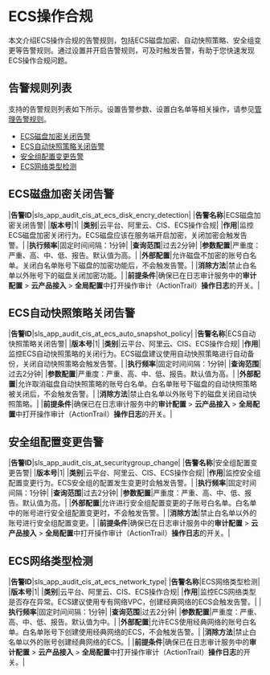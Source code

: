 # ECS操作合规

本文介绍ECS操作合规的告警规则，包括ECS磁盘加密、自动快照策略、安全组变更等告警规则。通过设置并开启告警规则，可及时触发告警，有助于您快速发现ECS操作合规问题。

## 告警规则列表

支持的告警规则列表如下所示。设置告警参数、设置白名单等相关操作，请参见[管理告警规则](/cn.zh-CN/应用中心（App）/日志审计服务/告警/管理告警规则.md)。

-   [ECS磁盘加密关闭告警](#section_y7t_61v_73x)
-   [ECS自动快照策略关闭告警](#section_hu1_6l7_jka)
-   [安全组配置变更告警](#section_j0n_rif_o0w)
-   [ECS网络类型检测](#section_7vd_x68_q87)

## ECS磁盘加密关闭告警

|**告警ID**|sls\_app\_audit\_cis\_at\_ecs\_disk\_encry\_detection|
|**告警名称**|ECS磁盘加密关闭告警|
|**版本号**|1|
|**类别**|云平台、阿里云、CIS、ECS操作合规|
|**作用**|监控ECS磁盘加密关闭行为。ECS磁盘应该在服务端开启加密，关闭加密会触发告警。|
|**执行频率**|固定时间间隔：1分钟|
|**查询范围**|过去2分钟|
|**参数配置**|严重度：严重、高、中、低、报告。默认值为高。|
|**外部配置**|允许磁盘不加密的账号白名单。关闭白名单账号下磁盘的加密功能后，不会触发告警。|
|**消除方法**|禁止白名单以外账号下的磁盘关闭加密功能。|
|**前提条件**|确保已在日志审计服务中的**审计配置** \> **云产品接入** \> **全局配置**中打开操作审计（ActionTrail）**操作日志**的开关。|

## ECS自动快照策略关闭告警

|**告警ID**|sls\_app\_audit\_cis\_at\_ecs\_auto\_snapshot\_policy|
|**告警名称**|ECS自动快照策略关闭告警|
|**版本号**|1|
|**类别**|云平台、阿里云、CIS、ECS操作合规|
|**作用**|监控ECS自动快照策略的关闭行为。ECS磁盘建议使用自动快照策略进行自动备份，关闭自动快照策略会触发告警。|
|**执行频率**|固定时间间隔：1分钟|
|**查询范围**|过去2分钟|
|**参数配置**|严重度：严重、高、中、低、报告。默认值为高。|
|**外部配置**|允许取消磁盘自动快照策略的账号白名单。白名单账号下磁盘的自动快照策略被关闭后，不会触发告警。|
|**消除方法**|禁止白名单以外账号下的磁盘关闭自动快照策略。|
|**前提条件**|确保已在日志审计服务中的**审计配置** \> **云产品接入** \> **全局配置**中打开操作审计（ActionTrail）**操作日志**的开关。|

## 安全组配置变更告警

|**告警ID**|sls\_app\_audit\_cis\_at\_securitygroup\_change|
|**告警名称**|安全组配置变更告警|
|**版本号**|1|
|**类别**|云平台、阿里云、CIS、ECS操作合规|
|**作用**|监控安全组配置变更行为。ECS安全组的配置发生变更时会触发告警。|
|**执行频率**|固定时间间隔：1分钟|
|**查询范围**|过去2分钟|
|**参数配置**|严重度：严重、高、中、低、报告。默认值为高。|
|**外部配置**|允许进行安全组配置变更的子账号白名单。白名单中的账号进行安全组配置变更时，不会触发告警。|
|**消除方法**|禁止白名单以外的账号进行安全组配置变更。|
|**前提条件**|确保已在日志审计服务中的**审计配置** \> **云产品接入** \> **全局配置**中打开操作审计（ActionTrail）**操作日志**的开关。|

## ECS网络类型检测

|**告警ID**|sls\_app\_audit\_cis\_at\_ecs\_network\_type|
|**告警名称**|ECS网络类型检测|
|**版本号**|1|
|**类别**|云平台、阿里云、CIS、ECS操作合规|
|**作用**|监控ECS网络类型是否存在异常。ECS建议使用专有网络VPC，创建经典网络的ECS会触发告警。|
|**执行频率**|固定时间间隔：1分钟|
|**查询范围**|过去2分钟|
|**参数配置**|严重度：严重、高、中、低、报告。默认值为中。|
|**外部配置**|允许ECS使用经典网络的账号白名单。白名单账号下创建使用经典网络的ECS，不会触发告警。|
|**消除方法**|禁止白名单以外的账号创建经典网络的ECS。|
|**前提条件**|确保已在日志审计服务中的**审计配置** \> **云产品接入** \> **全局配置**中打开操作审计（ActionTrail）**操作日志**的开关。|

